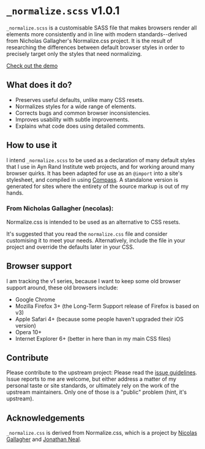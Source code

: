 # `_normalize.scss` v1.0.1

`_normalize.scss` is a customisable SASS file that makes browsers render all
elements more consistently and in line with modern standards--derived from
Nicholas Gallagher's Normalize.css project. It is the result of researching the
differences between default browser styles in order to precisely target only
the styles that need normalizing.

[Check out the demo](http://darcmattr.github.com/_normalize.scss/test.html)

## What does it do?

* Preserves useful defaults, unlike many CSS resets.
* Normalizes styles for a wide range of elements.
* Corrects bugs and common browser inconsistencies.
* Improves usability with subtle improvements.
* Explains what code does using detailed comments.

## How to use it

I intend `_normalize.scss` to be used as a declaration of many default styles
that I use in Ayn Rand Institute web projects, and for working around many
browser quirks. It has been adapted for use as an `@import` into a site's
stylesheet, and compiled in using [Compass](http://compass-style.org). A
standalone version is generated for sites where the entirety of the source
markup is out of my hands.

### From Nicholas Gallagher (necolas):

Normalize.css is intended to be used as an alternative to CSS resets.

It's suggested that you read the `normalize.css` file and consider customising
it to meet your needs. Alternatively, include the file in your project and
override the defaults later in your CSS.

## Browser support

I am tracking the v1 series, because I want to keep some old browser support
around, these old browsers include:

* Google Chrome
* Mozilla Firefox 3+ (the Long-Term Support release of Firefox is based on v3)
* Apple Safari 4+ (because some people haven't upgraded their iOS version)
* Opera 10+
* Internet Explorer 6+ (better in here than in my main CSS files)

## Contribute

Please contribute to the upstream project: Please read the [issue
guidelines](https://github.com/necolas/issue-guidelines). Issue reports to me
are welcome, but either address a matter of my personal taste or site
standards, or ultimately rely on the work of the upstream maintainers. Only one
of those is a "public" problem (hint, it's upstream).

## Acknowledgements

`_normalize.css` is derived from Normalize.css, which is a project by [Nicolas
Gallagher][] and [Jonathan Neal][].

[Jonathan Neal]: http://github.com/jonathantneal
[Nicolas Gallagher]: http://github.com/necolas
